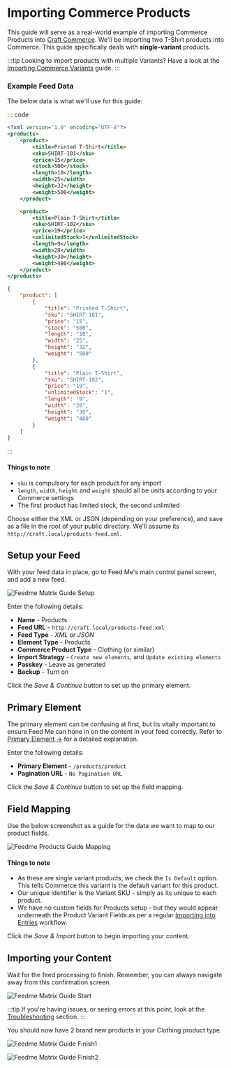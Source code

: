# Importing Commerce Products

This guide will serve as a real-world example of importing Commerce Products into [Craft Commerce](http://craftcommerce.com). We'll be importing two T-Shirt products into Commerce. This guide specifically deals with **single-variant** products.

:::tip
Looking to import products with multiple Variants? Have a look at the [Importing Commerce Variants](importing-commerce-variants.md) guide.
:::

### Example Feed Data

The below data is what we'll use for this guide:

::: code
```xml
<?xml version="1.0" encoding="UTF-8"?>
<products>
    <product>
        <title>Printed T-Shirt</title>
        <sku>SHIRT-101</sku>
        <price>15</price>
        <stock>500</stock>
        <length>10</length>
        <width>25</width>
        <height>32</height>
        <weight>500</weight>
    </product>

    <product>
        <title>Plain T-Shirt</title>
        <sku>SHIRT-102</sku>
        <price>19</price>
        <unlimitedStock>1</unlimitedStock>
        <length>9</length>
        <width>28</width>
        <height>30</height>
        <weight>480</weight>
    </product>
</products>
```

```json
{
    "product": [
        {
            "title": "Printed T-Shirt",
            "sku": "SHIRT-101",
            "price": "15",
            "stock": "500",
            "length": "10",
            "width": "25",
            "height": "32",
            "weight": "500"
        },
        {
            "title": "Plain T-Shirt",
            "sku": "SHIRT-102",
            "price": "19",
            "unlimitedStock": "1",
            "length": "9",
            "width": "28",
            "height": "30",
            "weight": "480"
        }
    ]
}
```
:::

#### Things to note

- `sku` is compulsory for each product for any import
- `length`, `width`, `height` and `weight` should all be units according to your Commerce settings
- The first product has limited stock, the second unlimited

Choose either the XML or JSON (depending on your preference), and save as a file in the root of your public directory. We'll assume its `http://craft.local/products-feed.xml`.

## Setup your Feed

With your feed data in place, go to Feed Me's main control panel screen, and add a new feed.

![Feedme Matrix Guide Setup](../screenshots/feedme-matrix-guide-setup.png)

Enter the following details:

- **Name** - Products
- **Feed URL** - `http://craft.local/products-feed.xml`
- **Feed Type** - _XML or JSON_
- **Element Type** - Products
- **Commerce Product Type** - Clothing (or similar)
- **Import Strategy** - `Create new elements`, and `Update existing elements`
- **Passkey** - Leave as generated
- **Backup** - Turn on

Click the _Save & Continue_ button to set up the primary element.

## Primary Element

The primary element can be confusing at first, but its vitally important to ensure Feed Me can hone in on the content in your feed correctly. Refer to [Primary Element →](../feature-tour/primary-element.md) for a detailed explanation.

Enter the following details:

- **Primary Element** - `/products/product`
- **Pagination URL** - `No Pagination URL`

Click the _Save & Continue_ button to set up the field mapping.

## Field Mapping

Use the below screenshot as a guide for the data we want to map to our product fields.

![Feedme Products Guide Mapping](../screenshots/feedme-products-guide-mapping.png)

#### Things to note

- As these are single variant products, we check the `Is Default` option. This tells Commerce this variant is the default variant for this product.
- Our unique identifier is the Variant SKU - simply as its unique to each product.
- We have no custom fields for Products setup - but they would appear underneath the Product Variant Fields as per a regular [Importing into Entries](importing-entries.md) workflow.

Click the _Save & Import_ button to begin importing your content.

## Importing your Content

Wait for the feed processing to finish. Remember, you can always navigate away from this confirmation screen.

![Feedme Matrix Guide Start](../screenshots/feedme-matrix-guide-start.png)

:::tip
If you're having issues, or seeing errors at this point, look at the [Troubleshooting](../support/troubleshooting.md) section.
:::

You should now have 2 brand new products in your Clothing product type.

![Feedme Matrix Guide Finish1](../screenshots/feedme-matrix-guide-finish1.png)

![Feedme Matrix Guide Finish2](../screenshots/feedme-matrix-guide-finish2.png)


